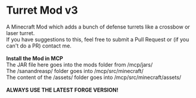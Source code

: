 Turret Mod v3
==============

A Minecraft Mod which adds a bunch of defense turrets like a crossbow or laser turret.<br>
If you have suggestions to this, feel free to submit a Pull Request or (if you can't do a PR) contact me.<br>
<br>
<b>Install the Mod in MCP</b><br>
The JAR file here goes into the mods folder from /mcp/jars/<br>
The /sanandreasp/ folder goes into /mcp/src/minecraft/<br>
The content of the /assets/ folder goes into /mcp/src/minecraft/assets/<br>
<br>
<b>ALWAYS USE THE LATEST FORGE VERSION!</b>